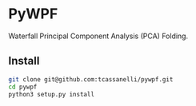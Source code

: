 # PyWPF

Waterfall Principal Component Analysis (PCA) Folding.

## Install

```bash
git clone git@github.com:tcassanelli/pywpf.git
cd pywpf
python3 setup.py install
````